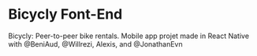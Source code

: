 # Bicycly Font-End
Bicycly: Peer-to-peer bike rentals.
Mobile app projet made in React Native with @BeniAud, @Willrezi, Alexis, and @JonathanEvn

